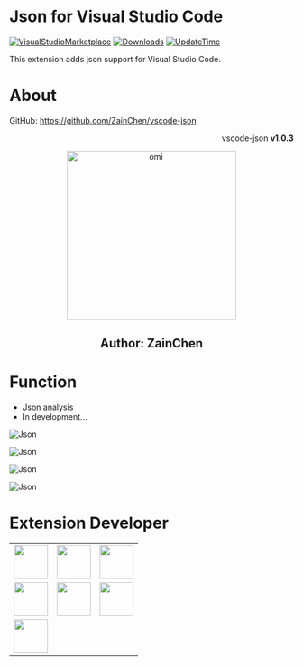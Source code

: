 # Json for Visual Studio Code
[![VisualStudioMarketplace](https://img.shields.io/badge/VisualStudioMarketplace-v1.0.3-orange.svg)](https://marketplace.visualstudio.com/items?itemName=ZainChen.omi-develop)
[![Downloads](https://img.shields.io/badge/Downloads-98k%2B-brightgreen.svg)](https://marketplace.visualstudio.com/items?itemName=ZainChen.omi-develop)
[![UpdateTime](https://img.shields.io/badge/UpdateTime-2020%2F01%2F20%2012%3A28%3A30-blue.svg)](https://marketplace.visualstudio.com/items?itemName=ZainChen.omi-develop)

This extension adds json support for Visual Studio Code.

# About

GitHub: https://github.com/ZainChen/vscode-json

<p align="right">vscode-json <strong>v1.0.3</strong></p>
<p align="center"><img src="https://raw.githubusercontent.com/ZainChen/vscode-json/master/assets/json-z.png" alt="omi" width="300"/></p>
<h2 align="center">Author: ZainChen</h2>

# Function
- Json analysis
- In development...

<p><img src="https://raw.githubusercontent.com/ZainChen/vscode-json/master/assets/function4.png" alt="Json"/></p>
<p><img src="https://raw.githubusercontent.com/ZainChen/vscode-json/master/assets/function3.png" alt="Json"/></p>
<p><img src="https://raw.githubusercontent.com/ZainChen/vscode-json/master/assets/function2.png" alt="Json"/></p>
<p><img src="https://raw.githubusercontent.com/ZainChen/vscode-json/master/assets/function1.png" alt="Json"/></p>

# Extension Developer

<table>
    <tbody>
        <tr>
            <td>
                <a target="_blank" href="https://zainzy.com">
                    <img width="60px" src="https://raw.githubusercontent.com/ZainChen/vscode-json/master/assets/zain.png">
                </a>
            </td>
            <td>
                <a target="_blank" href="https://github.com/ZainChen/vscode-json">
                    <img width="60px" src="https://raw.githubusercontent.com/ZainChen/vscode-json/master/assets/zain.png">
                </a>
            </td>
            <td>
                <a target="_blank" href="https://zainzy.com">
                    <img width="60px" src="https://raw.githubusercontent.com/ZainChen/vscode-json/master/assets/zain.png">
                </a>
            </td>
        </tr>
        <tr>
            <td>
                <a target="_blank" href="https://zainzy.com">
                    <img width="60px" src="https://raw.githubusercontent.com/ZainChen/vscode-json/master/assets/zain.png">
                </a>
            </td>
            <td>
                <a target="_blank" href="https://zainzy.com">
                    <img width="60px" src="https://raw.githubusercontent.com/ZainChen/vscode-json/master/assets/zain.png">
                </a>
            </td>
            <td>
                <a target="_blank" href="https://zainzy.com">
                    <img width="60px" src="https://raw.githubusercontent.com/ZainChen/vscode-json/master/assets/zain.png">
                </a>
            </td>
        </tr>
        <tr>
            <td>
                <a target="_blank" href="https://zainzy.com">
                    <img width="60px" src="https://raw.githubusercontent.com/ZainChen/vscode-json/master/assets/zain.png">
                </a>
            </td>
        </tr>
    </tbody>
</table>
